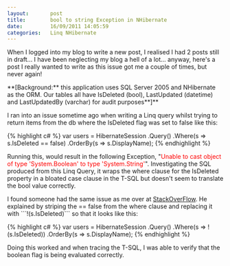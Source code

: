 ```yaml
---
layout:       post
title:        bool to string Exception in NHibernate
date:         16/09/2011 14:05:59
categories:   Linq NHibernate
---
```


<p>When I logged into my blog to write a new post, I realised I had 2 posts still in draft... I have been neglecting my blog a hell of a lot... anyway, here's a post I really wanted to write as this issue got me a couple of times, but never again!</p>  <p>**[Background:** this application uses SQL Server 2005 and NHibernate as the ORM. Our tables all have IsDeleted (bool), LastUpdated (datetime) and LastUpdatedBy (varchar) for audit purposes**]**</p>  <p>I ran into an issue sometime ago when writing a Linq query whilst trying to return items from the db where the IsDeleted flag was set to false like this:</p> 

{% highlight c# %}
var users =
    HibernateSession
        .Query<SecurityUserIdentity>()
        .Where(s => s.IsDeleted == false)
        .OrderBy(s => s.DisplayName);
{% endhighlight %}

<p>Running this, would result in the following Exception, &quot;<font color="#ff0000">Unable to cast object of type 'System.Boolean' to type 'System.String'</font>". Investigating the SQL produced from this Linq Query, it wraps the where clause for the IsDeleted property in a bloated case clause in the T-SQL but doesn't seem to translate the bool value correctly. </p>

<p>I found someone had the same issue as me over at <a href="http://stackoverflow.com/questions/6137888/nhibernate-unable-to-cast-boolean-to-string?s=d34fd02a-e2c8-47b3-891b-f6a54e7dcb53" target="_blank">StackOverFlow</a>. He explained by striping the == false from the where clause and replacing it with ```!(s.IsDeleted)``` so that it looks like this:</p>

{% highlight c# %}
var users =
    HibernateSession
        .Query<SecurityUserIdentity>()
        .Where(s => !(s.IsDeleted))
        .OrderBy(s => s.DisplayName);
{% endhighlight %}

<p>Doing this worked and when tracing the T-SQL, I was able to verify that the boolean flag is being evaluated correctly.</p>
